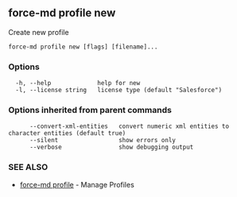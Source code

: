 ## force-md profile new

Create new profile

```
force-md profile new [flags] [filename]...
```

### Options

```
  -h, --help             help for new
  -l, --license string   license type (default "Salesforce")
```

### Options inherited from parent commands

```
      --convert-xml-entities   convert numeric xml entities to character entities (default true)
      --silent                 show errors only
      --verbose                show debugging output
```

### SEE ALSO

* [force-md profile](force-md_profile.md)	 - Manage Profiles

